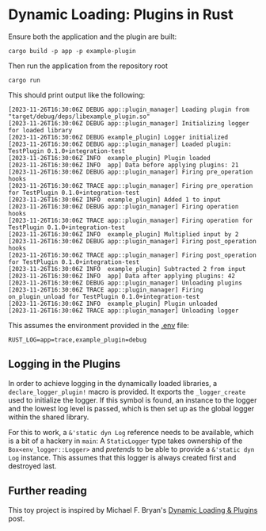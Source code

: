 # Dynamic Loading: Plugins in Rust

Ensure both the application and the plugin are built:

```shell
cargo build -p app -p example-plugin
```

Then run the application from the repository root

```shell
cargo run
```

This should print output like the following:

```
[2023-11-26T16:30:06Z DEBUG app::plugin_manager] Loading plugin from "target/debug/deps/libexample_plugin.so"
[2023-11-26T16:30:06Z DEBUG app::plugin_manager] Initializing logger for loaded library
[2023-11-26T16:30:06Z DEBUG example_plugin] Logger initialized
[2023-11-26T16:30:06Z DEBUG app::plugin_manager] Loaded plugin: TestPlugin 0.1.0+integration-test
[2023-11-26T16:30:06Z INFO  example_plugin] Plugin loaded
[2023-11-26T16:30:06Z INFO  app] Data before applying plugins: 21
[2023-11-26T16:30:06Z DEBUG app::plugin_manager] Firing pre_operation hooks
[2023-11-26T16:30:06Z TRACE app::plugin_manager] Firing pre_operation for TestPlugin 0.1.0+integration-test
[2023-11-26T16:30:06Z INFO  example_plugin] Added 1 to input
[2023-11-26T16:30:06Z DEBUG app::plugin_manager] Firing operation hooks
[2023-11-26T16:30:06Z TRACE app::plugin_manager] Firing operation for TestPlugin 0.1.0+integration-test
[2023-11-26T16:30:06Z INFO  example_plugin] Multiplied input by 2
[2023-11-26T16:30:06Z DEBUG app::plugin_manager] Firing post_operation hooks
[2023-11-26T16:30:06Z TRACE app::plugin_manager] Firing post_operation for TestPlugin 0.1.0+integration-test
[2023-11-26T16:30:06Z INFO  example_plugin] Subtracted 2 from input
[2023-11-26T16:30:06Z INFO  app] Data after applying plugins: 42
[2023-11-26T16:30:06Z DEBUG app::plugin_manager] Unloading plugins
[2023-11-26T16:30:06Z TRACE app::plugin_manager] Firing on_plugin_unload for TestPlugin 0.1.0+integration-test
[2023-11-26T16:30:06Z INFO  example_plugin] Plugin unloaded
[2023-11-26T16:30:06Z TRACE app::plugin_manager] Unloading logger
```

This assumes the environment provided in the [.env](.env) file:

```.dotenv
RUST_LOG=app=trace,example_plugin=debug
```

## Logging in the Plugins

In order to achieve logging in the dynamically loaded libraries, a `declare_logger_plugin!`
macro is provided. It exports the `_logger_create` used to initialize the logger.
If this symbol is found, an instance to the logger and the lowest log level is passed,
which is then set up as the global logger within the shared library.

For this to work, a `&'static dyn Log` reference needs to be available, which is a bit
of a hackery in `main`: A `StaticLogger` type takes ownership of the `Box<env_logger::Logger>`
and _pretends_ to be able to provide a `&'static dyn Log` instance. This assumes that this logger
is always created first and destroyed last.

## Further reading

This toy project is inspired by Michael F. Bryan's [Dynamic Loading & Plugins] post.

[Dynamic Loading & Plugins]: https://michael-f-bryan.github.io/rust-ffi-guide/dynamic_loading.html
